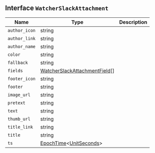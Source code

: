 ## Interface `WatcherSlackAttachment`

| Name | Type | Description |
| - | - | - |
| `author_icon` | string | &nbsp; |
| `author_link` | string | &nbsp; |
| `author_name` | string | &nbsp; |
| `color` | string | &nbsp; |
| `fallback` | string | &nbsp; |
| `fields` | [WatcherSlackAttachmentField](./WatcherSlackAttachmentField.md)[] | &nbsp; |
| `footer_icon` | string | &nbsp; |
| `footer` | string | &nbsp; |
| `image_url` | string | &nbsp; |
| `pretext` | string | &nbsp; |
| `text` | string | &nbsp; |
| `thumb_url` | string | &nbsp; |
| `title_link` | string | &nbsp; |
| `title` | string | &nbsp; |
| `ts` | [EpochTime](./EpochTime.md)<[UnitSeconds](./UnitSeconds.md)> | &nbsp; |
